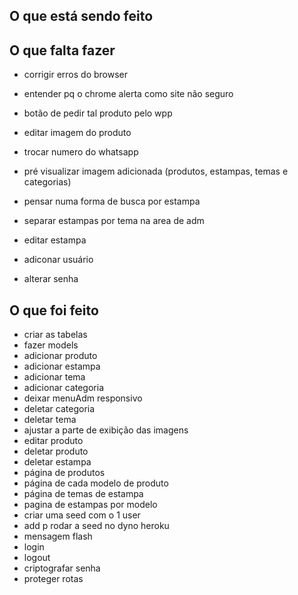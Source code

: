 ## O que está sendo feito

## O que falta fazer
- corrigir erros do browser
- entender pq o chrome alerta como site não seguro

- botão de pedir tal produto pelo wpp

- editar imagem do produto
- trocar numero do whatsapp
- pré visualizar imagem adicionada (produtos, estampas, temas e categorias)

- pensar numa forma de busca por estampa
- separar estampas por tema na area de adm

- editar estampa
- adiconar usuário
- alterar senha



## O que foi feito
- criar as tabelas
- fazer models
- adicionar produto
- adicionar estampa
- adicionar tema
- adicionar categoria
- deixar menuAdm responsivo
- deletar categoria
- deletar tema
- ajustar a parte de exibição das imagens
- editar produto
- deletar produto
- deletar estampa
- página de produtos
- página de cada modelo de produto
- página de temas de estampa
- pagina de estampas por modelo
- criar uma seed com o 1 user
- add p rodar a seed no dyno heroku
- mensagem flash
- login
- logout
- criptografar senha
- proteger rotas